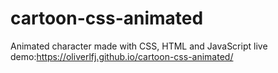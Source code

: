 # cartoon-css-animated
Animated character made with CSS, HTML and JavaScript live demo:https://oliverlfj.github.io/cartoon-css-animated/
